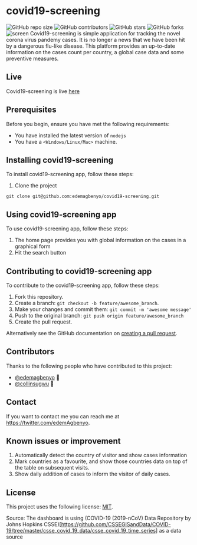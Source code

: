 # covid19-screening

<!--- These are examples. See https://shields.io for others or to customize this set of shields. You might want to include dependencies, project status and licence info here --->
![GitHub repo size](https://img.shields.io/github/repo-size/edemagbenyo/covid19-screening)
![GitHub contributors](https://img.shields.io/github/contributors/edemagbenyo/covid19-screening)
![GitHub stars](https://img.shields.io/github/stars/edemagbenyo/covid19-screening?style=social)
![GitHub forks](https://img.shields.io/github/forks/edemagbenyo/covid19-screening?style=social)
![screen](https://github.com/edemagbenyo/covid19-screening/blob/develop/src/images/Screenshot%202020-04-16%20at%2011.56.59%20AM.png)
Covid19-screening is simple application for tracking the novel corona virus pandemy cases. 
It is no longer a news that we have been hit by a dangerous flu-like disease. This platform provides
an up-to-date information on the cases count per country, a global case data and some preventive measures.

## Live
Covid19-screening is live [here](https://covid19out-92937.firebaseapp.com/)

## Prerequisites

Before you begin, ensure you have met the following requirements:
<!--- These are just example requirements. Add, duplicate or remove as required --->
* You have installed the latest version of `nodejs`
* You have a `<Windows/Linux/Mac>` machine.

## Installing covid19-screening

To install covid19-screening app, follow these steps:

1. Clone the project
```
git clone git@github.com:edemagbenyo/covid19-screening.git
```
## Using covid19-screening app

To use covid19-screening app, follow these steps:

1. The home page provides you with global information on the cases in a graphical form
2. Hit the search button


## Contributing to covid19-screening app
<!--- If your README is long or you have some specific process or steps you want contributors to follow, consider creating a separate CONTRIBUTING.md file--->
To contribute to the covid19-screening app, follow these steps:

1. Fork this repository.
2. Create a branch: `git checkout -b feature/awesome_branch`.
3. Make your changes and commit them: `git commit -m 'awesome message'`
4. Push to the original branch: `git push origin feature/awesome_branch`
5. Create the pull request.

Alternatively see the GitHub documentation on [creating a pull request](https://help.github.com/en/github/collaborating-with-issues-and-pull-requests/creating-a-pull-request).

## Contributors

Thanks to the following people who have contributed to this project:

* [@edemagbenyo](https://github.com/edemagbenyo) 📖
* [@collinsugwu](https://github.com/collinsugwu) 📖


## Contact

If you want to contact me you can reach me at <https://twitter.com/edemAgbenyo>.

## Known issues or improvement
1. Automatically detect the country of visitor and show cases information
2. Mark countries as a favourite, and show those countries data on top of the table on subsequent visits.
3. Show daily addition of cases to inform the visitor of daily cases.

## License
<!--- If you're not sure which open license to use see https://choosealicense.com/--->

This project uses the following license: [MIT](<link>).


Source:
The dashboard is using (COVID-19 (2019-nCoV) Data Repository by Johns Hopkins CSSE)[https://github.com/CSSEGISandData/COVID-19/tree/master/csse_covid_19_data/csse_covid_19_time_series] as a data source
